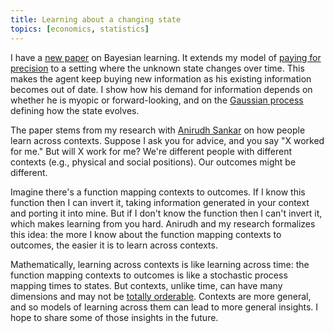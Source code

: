 ```yaml
---
title: Learning about a changing state
topics: [economics, statistics]
---
```


I have a [new paper](https://arxiv.org/abs/2401.03607) on Bayesian learning.
It extends my model of [paying for precision](/blog/paying-precision/) to a setting where the unknown state changes over time.
This makes the agent keep buying new information as his existing information becomes out of date.
I show how his demand for information depends on whether he is myopic or forward-looking, and on the [Gaussian process](https://en.wikipedia.org/wiki/Gaussian_process) defining how the state evolves.

The paper stems from my research with [Anirudh Sankar](https://kingcenter.stanford.edu/anirudh-sankar) on how people learn across contexts.
Suppose I ask you for advice, and you say "X worked for me."
But will X work for me?
We're different people with different contexts (e.g., physical and social positions).
Our outcomes might be different.

Imagine there's a function mapping contexts to outcomes.
If I know this function then I can invert it, taking information generated in your context and porting it into mine.
But if I don't know the function then I can't invert it, which makes learning from you hard.
Anirudh and my research formalizes this idea: the more I know about the function mapping contexts to outcomes, the easier it is to learn across contexts.

Mathematically, learning across contexts is like learning across time: the function mapping contexts to outcomes is like a stochastic process mapping times to states.
But contexts, unlike time, can have many dimensions and may not be [totally orderable](https://en.wikipedia.org/wiki/Total_order).
Contexts are more general, and so models of learning across them can lead to more general insights.
I hope to share some of those insights in the future.
